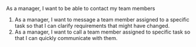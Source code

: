 As a manager, I want to be able to contact my team members

1. As a manager, I want to message a team member assigned to a specific task so that I can clarify requirements that might have changed.
2. As a manager, I want to call a team member assigned to specific task so that I can quickly communicate with them.
